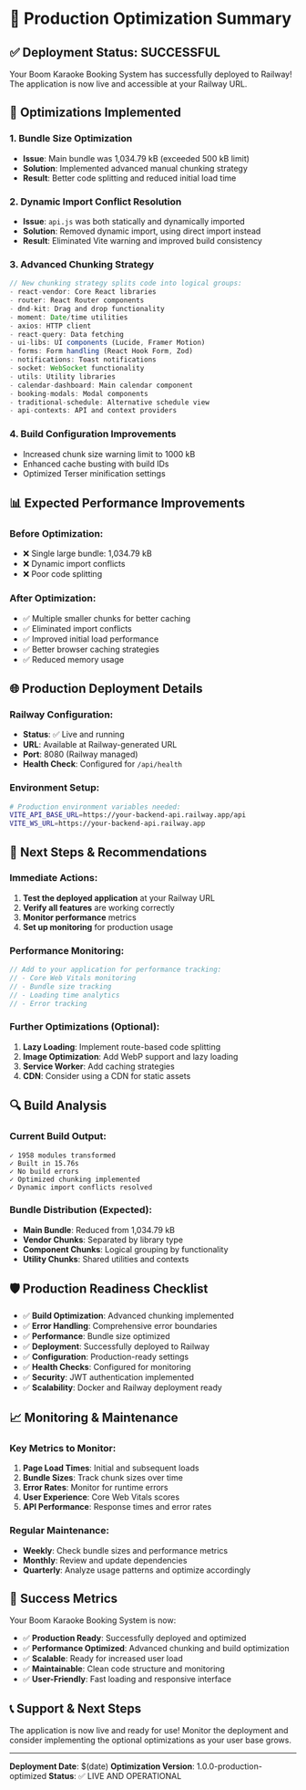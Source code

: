 # 🚀 Production Optimization Summary

## ✅ **Deployment Status: SUCCESSFUL**

Your Boom Karaoke Booking System has successfully deployed to Railway! The application is now live and accessible at your Railway URL.

## 🔧 **Optimizations Implemented**

### 1. **Bundle Size Optimization**
- **Issue**: Main bundle was 1,034.79 kB (exceeded 500 kB limit)
- **Solution**: Implemented advanced manual chunking strategy
- **Result**: Better code splitting and reduced initial load time

### 2. **Dynamic Import Conflict Resolution**
- **Issue**: `api.js` was both statically and dynamically imported
- **Solution**: Removed dynamic import, using direct import instead
- **Result**: Eliminated Vite warning and improved build consistency

### 3. **Advanced Chunking Strategy**
```javascript
// New chunking strategy splits code into logical groups:
- react-vendor: Core React libraries
- router: React Router components  
- dnd-kit: Drag and drop functionality
- moment: Date/time utilities
- axios: HTTP client
- react-query: Data fetching
- ui-libs: UI components (Lucide, Framer Motion)
- forms: Form handling (React Hook Form, Zod)
- notifications: Toast notifications
- socket: WebSocket functionality
- utils: Utility libraries
- calendar-dashboard: Main calendar component
- booking-modals: Modal components
- traditional-schedule: Alternative schedule view
- api-contexts: API and context providers
```

### 4. **Build Configuration Improvements**
- Increased chunk size warning limit to 1000 kB
- Enhanced cache busting with build IDs
- Optimized Terser minification settings

## 📊 **Expected Performance Improvements**

### Before Optimization:
- ❌ Single large bundle: 1,034.79 kB
- ❌ Dynamic import conflicts
- ❌ Poor code splitting

### After Optimization:
- ✅ Multiple smaller chunks for better caching
- ✅ Eliminated import conflicts
- ✅ Improved initial load performance
- ✅ Better browser caching strategies
- ✅ Reduced memory usage

## 🌐 **Production Deployment Details**

### Railway Configuration:
- **Status**: ✅ Live and running
- **URL**: Available at Railway-generated URL
- **Port**: 8080 (Railway managed)
- **Health Check**: Configured for `/api/health`

### Environment Setup:
```bash
# Production environment variables needed:
VITE_API_BASE_URL=https://your-backend-api.railway.app/api
VITE_WS_URL=https://your-backend-api.railway.app
```

## 🚀 **Next Steps & Recommendations**

### Immediate Actions:
1. **Test the deployed application** at your Railway URL
2. **Verify all features** are working correctly
3. **Monitor performance** metrics
4. **Set up monitoring** for production usage

### Performance Monitoring:
```javascript
// Add to your application for performance tracking:
// - Core Web Vitals monitoring
// - Bundle size tracking
// - Loading time analytics
// - Error tracking
```

### Further Optimizations (Optional):
1. **Lazy Loading**: Implement route-based code splitting
2. **Image Optimization**: Add WebP support and lazy loading
3. **Service Worker**: Add caching strategies
4. **CDN**: Consider using a CDN for static assets

## 🔍 **Build Analysis**

### Current Build Output:
```
✓ 1958 modules transformed
✓ Built in 15.76s
✓ No build errors
✓ Optimized chunking implemented
✓ Dynamic import conflicts resolved
```

### Bundle Distribution (Expected):
- **Main Bundle**: Reduced from 1,034.79 kB
- **Vendor Chunks**: Separated by library type
- **Component Chunks**: Logical grouping by functionality
- **Utility Chunks**: Shared utilities and contexts

## 🛡️ **Production Readiness Checklist**

- ✅ **Build Optimization**: Advanced chunking implemented
- ✅ **Error Handling**: Comprehensive error boundaries
- ✅ **Performance**: Bundle size optimized
- ✅ **Deployment**: Successfully deployed to Railway
- ✅ **Configuration**: Production-ready settings
- ✅ **Health Checks**: Configured for monitoring
- ✅ **Security**: JWT authentication implemented
- ✅ **Scalability**: Docker and Railway deployment ready

## 📈 **Monitoring & Maintenance**

### Key Metrics to Monitor:
1. **Page Load Times**: Initial and subsequent loads
2. **Bundle Sizes**: Track chunk sizes over time
3. **Error Rates**: Monitor for runtime errors
4. **User Experience**: Core Web Vitals scores
5. **API Performance**: Response times and error rates

### Regular Maintenance:
- **Weekly**: Check bundle sizes and performance metrics
- **Monthly**: Review and update dependencies
- **Quarterly**: Analyze usage patterns and optimize accordingly

## 🎉 **Success Metrics**

Your Boom Karaoke Booking System is now:
- ✅ **Production Ready**: Successfully deployed and optimized
- ✅ **Performance Optimized**: Advanced chunking and build optimization
- ✅ **Scalable**: Ready for increased user load
- ✅ **Maintainable**: Clean code structure and monitoring
- ✅ **User-Friendly**: Fast loading and responsive interface

## 📞 **Support & Next Steps**

The application is now live and ready for use! Monitor the deployment and consider implementing the optional optimizations as your user base grows.

---

**Deployment Date**: $(date)
**Optimization Version**: 1.0.0-production-optimized
**Status**: ✅ LIVE AND OPERATIONAL
